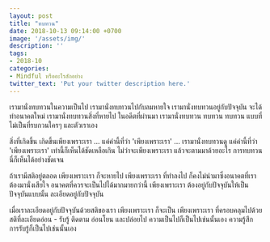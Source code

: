 ```yaml
---
layout: post
title: "ทบทวน"
date: 2018-10-13 09:14:00 +0700
image: '/assets/img/'
description: ''
tags:
- 2018-10
categories:
- Mindful หรืออะไรสักอย่าง
twitter_text: 'Put your twitter description here.'
---
```

เรามานั่งทบทวนในความเป็นไป เรามานั่งทบทวนไปกับลมหายใจ เรามานั่งทบทวนอยู่กับปัจจุบัน จะได้ทำอนาคตใหม่ เรามานั่งทบทวนสิ่งที่หายไป ในอดีตที่ผ่านมา เรามานั่งทบทวน ทบทวน ทบทวน แบบที่ไม่เป็นที่รบกวนใครๆ และตัวเราเอง

สิ่งที่เกิดขึ้น เกิดขึ้นเพียงเพราะเรา ... แค่คำนี้ที่ว่า 'เพียงเพราะเรา' ... เรามานั่งทบทวนดู แค่คำนี้ที่ว่า 'เพียงเพราะเรา' เท่านี้ก็เห็นได้ชัดเหลือเกิน ไม่ว่าจะเพียงเพราะเรา แล้วจะตามมาด้วยอะไร การทบทวนนี่ก็เห็นได้อย่างชัดเจน

ถ้าเรามีสติอยู่ตลอด เพียงเพราะเรา ก็จะหายไป เพียงเพราะเรา ที่ทำลงไป ก็คงไม่นำมาซึ่งอนาคตที่เราต้องมานั่งเสียใจ อนาคตที่ควรจะเป็นไปได้มากมายกว่านี้ เพียงเพราะเรา ต้องอยู่กับปัจจุบันให้เป็นปัจจุบันแบบนั้น ละเอียดอยู่กับปัจจุบัน

เมื่อเราละเอียดอยู่กับปัจจุบันด้วยสติของเรา เพียงเพราะเรา ก็จะเป็น เพียงเพราะเรา ที่ครอบคลุมไปด้วยสติที่ละเอียดอ่อน - รับรู้ ติดตาม อ่อนโยน และปล่อยไป ความเป็นไปก็เป็นไปเช่นนั้นเอง ความรู้สึก การรับรู้ก็เป็นไปเช่นนั้นเอง
